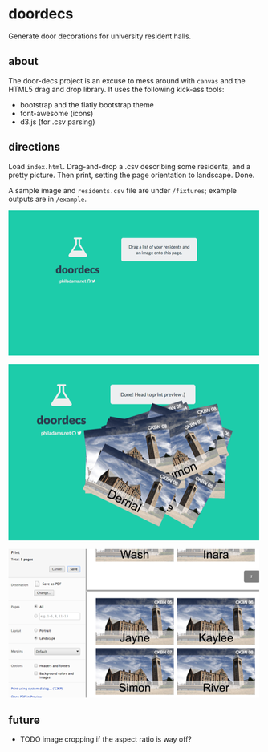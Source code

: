 doordecs
========

Generate door decorations for university resident halls.

about
-----

The door-decs project is an excuse to mess around with `canvas` and the
HTML5 drag and drop library. It uses the following kick-ass tools:

- bootstrap and the flatly bootstrap theme
- font-awesome (icons)
- d3.js (for .csv parsing)

directions
----------

Load `index.html`. Drag-and-drop a .csv describing some residents, and a pretty
picture. Then print, setting the page orientation to landscape. Done.

A sample image and `residents.csv` file are under `/fixtures`; example outputs
are in `/example`.

![doordecs app](./example/doordecs-app.png)

![doordecs created](./example/doordecs-completed.png)

![doordecs created (print)](./example/doordecs-completed-print.png)

future
------

- TODO image cropping if the aspect ratio is way off?
